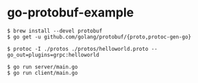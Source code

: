 # go-protobuf-example

```
$ brew install --devel protobuf
$ go get -u github.com/golang/protobuf/{proto,protoc-gen-go}
```
```
$ protoc -I ./protos ./protos/helloworld.proto --go_out=plugins=grpc:helloworld
```
```
$ go run server/main.go
$ go run client/main.go
```
